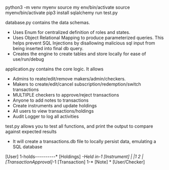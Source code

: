 python3 -m venv myenv
source my env/bin/activate
source myenv/bin/activate
pip3 install sqlalchemy
run test.py

database.py contains the data schemas.
- Uses Enum for centralized definition of roles and states.
- Uses Object Relational Mapping to produce parameterized queries. This helps prevent SQL Injections by disallowing malicious sql input from being inserted into final db query.
- Creates the engine to create tables and store locally for ease of use/run/debug 

application.py contains the core logic. It allows
- Admins to reate/edit/remove makers/admin/checkers. 
- Makers to create/edit/cancel subscription/redemption/switch transactions
- MULTIPLE checkers to approve/reject transactions
- Anyone to add notes to transactions
- Create instruments and update holdings
- All users to view transactions/holdings
- Audit Logger to log all activities

test.py allows you to test all functions, and print the output to compare against expected results
- It will create a transactions.db file to locally persist data, emulating a SQL database


[User] 1-holds----------* [Holdings] *-Held in-1 [Instrument]
|
|1                            2
|
[TransactionApproval]*-1 [Transaction] 1-* [Note]
*
[User/Checker]